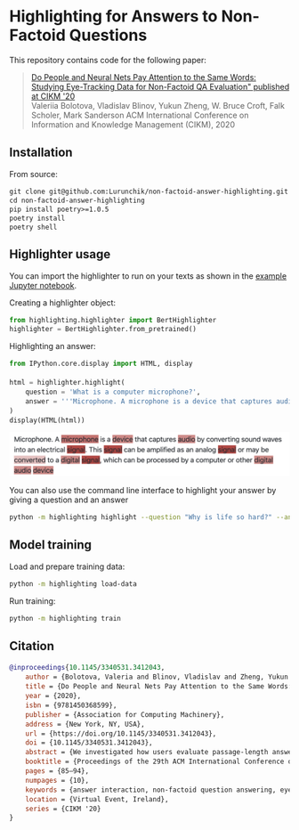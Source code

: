 # Highlighting for Answers to Non-Factoid Questions

This repository contains code for the following paper:

>[Do People and Neural Nets Pay Attention to the Same Words: Studying Eye-Tracking Data for Non-Factoid QA Evaluation" published at CIKM '20](http://marksanderson.org/publications/my_papers/CIKM__Do_People_and_Neural_Networks_Pay_Attention_to_the_Same_Words_.pdf)  
> Valeriia Bolotova, Vladislav Blinov, Yukun Zheng, W. Bruce Croft, Falk Scholer, Mark Sanderson
> ACM International Conference on Information and Knowledge Management (CIKM), 2020


## Installation

From source:

    git clone git@github.com:Lurunchik/non-factoid-answer-highlighting.git
    cd non-factoid-answer-highlighting
    pip install poetry>=1.0.5
    poetry install
    poetry shell

## Highlighter usage

You can import the highlighter to run on your texts as shown in the [example Jupyter notebook](https://github.com/Lurunchik/non-factoid-answer-highlighting/blob/master/example.ipynb).

Creating a highlighter object:
```python
from highlighting.highlighter import BertHighlighter
highlighter = BertHighlighter.from_pretrained()
```

Highlighting an answer:
```python
from IPython.core.display import HTML, display

html = highlighter.highlight(
    question = 'What is a computer microphone?',
    answer = '''Microphone. A microphone is a device that captures audio by converting sound waves into an electrical signal. This signal can be amplified as an analog signal or may be converted to a digital signal, which can be processed by a computer or other digital audio device''',
)
display(HTML(html))
```
![highlighting](example.png)
 

You can also use the command line interface to highlight your answer by giving a question and an answer

```bash 
python -m highlighting highlight --question "Why is life so hard?" --answer "God knows, my friend"
```

## Model training
Load and prepare training data:
```bash 
python -m highlighting load-data
```
Run training:
```bash 
python -m highlighting train
```


## Citation

```bibtex
@inproceedings{10.1145/3340531.3412043,
    author = {Bolotova, Valeria and Blinov, Vladislav and Zheng, Yukun and Croft, W. Bruce and Scholer, Falk and Sanderson, Mark},
    title = {Do People and Neural Nets Pay Attention to the Same Words: Studying Eye-Tracking Data for Non-Factoid QA Evaluation},
    year = {2020},
    isbn = {9781450368599},
    publisher = {Association for Computing Machinery},
    address = {New York, NY, USA},
    url = {https://doi.org/10.1145/3340531.3412043},
    doi = {10.1145/3340531.3412043},
    abstract = {We investigated how users evaluate passage-length answers for non-factoid questions. We conduct a study where answers were presented to users, sometimes shown with automatic word highlighting. Users were tasked with evaluating answer quality, correctness, completeness, and conciseness. Words in the answer were also annotated, both explicitly through user mark up and implicitly through user gaze data obtained from eye-tracking. Our results show that the correctness of an answer strongly depends on its completeness, conciseness is less important.Analysis of the annotated words showed correct and incorrect answers were assessed differently. Automatic highlighting helped users to evaluate answers quicker while maintaining accuracy, particularly when highlighting was similar to annotation. We fine-tuned a BERT model on a non-factoid QA task to examine if the model attends to words similar to those annotated. Similarity was found, consequently, we propose a method to exploit the BERT attention map to generate suggestions that simulate eye gaze during user evaluation.},
    booktitle = {Proceedings of the 29th ACM International Conference on Information & Knowledge Management},
    pages = {85–94},
    numpages = {10},
    keywords = {answer interaction, non-factoid question answering, eye tracking, information-seeking, user behaviour analysis, answer presentation, user interaction},
    location = {Virtual Event, Ireland},
    series = {CIKM '20}
}    
```
